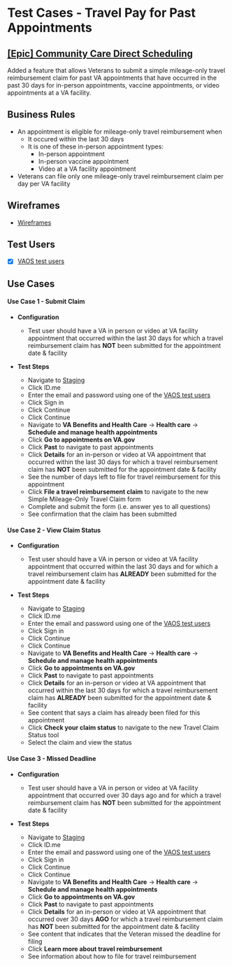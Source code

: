 # Test Cases - Travel Pay for Past Appointments

## [[Epic] Community Care Direct Scheduling](https://github.com/department-of-veterans-affairs/va.gov-team/issues/62496) 
Added a feature that allows Veterans to submit a simple mileage-only travel reimbursement claim for past VA appointments that have occurred in the past 30 days for in-person appointments, vaccine appointments, or video appointments at a VA facility.

## Business Rules 
- An appointment is eligible for mileage-only travel reimbursement when
    - It occured within the last 30 days
    - It is one of these in-person appointment types:
        - In-person appointment
        - In-person vaccine appointment
        - Video at a VA facility appointment 
- Veterans can file only one mileage-only travel reimbursement claim per day per VA facility

## Wireframes
- [Wireframes](https://www.figma.com/design/RzugGEmu4drhCSHTyQ6hjl/Simple-mileage-only-travel-pay-claim-submission?node-id=2135-3&node-type=canvas&t=URUEyTcnHHThVESn-0)

## Test Users 
- [X] [VAOS test users](https://github.com/department-of-veterans-affairs/va.gov-team-sensitive/blob/master/Administrative/vagov-users/staging-test-accounts-vaos.md)

## Use Cases
 
#### Use Case 1 - Submit Claim
- **Configuration**
  - Test user should have a VA in person or video at VA facility appointment that occurred within the last 30 days for which a travel reimbursement claim has **NOT** been submitted for the appointment date & facility

- **Test Steps**
  - Navigate to [Staging](http://staging.va.gov/?next=loginModal&oauth=true)
  - Click ID.me
  - Enter the email and password using one of the [VAOS test users](https://github.com/department-of-veterans-affairs/va.gov-team-sensitive/blob/master/Administrative/vagov-users/staging-test-accounts-vaos.md)
  - Click Sign in
  - Click Continue
  - Click Continue
  - Navigate to **VA Benefits and Health Care** -> **Health care** -> **Schedule and manage health appointments**
  - Click **Go to appointments on VA.gov**
  - Click **Past** to navigate to past appointments
  - Click **Details** for an in-person or video at VA appointment that occurred within the last 30 days for which a travel reimbursement claim has **NOT** been submitted for the appointment date & facility
  - See the number of days left to file for travel reimbursement for this appointment
  - Click **File a travel reimbursement claim** to navigate to the new Simple Mileage-Only Travel Claim form
  - Complete and submit the form (i.e. answer yes to all questions)
  - See confirmation that the claim has been submitted

#### Use Case 2 - View Claim Status
- **Configuration**
    - Test user should have a VA in person or video at VA facility appointment that occurred within the last 30 days and for which a travel reimbursement claim has **ALREADY** been submitted for the appointment date & facility

- **Test Steps**
    - Navigate to [Staging](http://staging.va.gov/?next=loginModal&oauth=true)
    - Click ID.me
    - Enter the email and password using one of the [VAOS test users](https://github.com/department-of-veterans-affairs/va.gov-team-sensitive/blob/master/Administrative/vagov-users/staging-test-accounts-vaos.md)
    - Click Sign in
    - Click Continue
    - Click Continue
    - Navigate to **VA Benefits and Health Care** -> **Health care** -> **Schedule and manage health appointments**
    - Click **Go to appointments on VA.gov**
    - Click **Past** to navigate to past appointments
    - Click **Details** for an in-person or video at VA appointment that occurred within the last 30 days for which a travel reimbursement claim has **ALREADY** been submitted for the appointment date & facility
    - See content that says a claim has already been filed for this appointment
    - Click **Check your claim status** to navigate to the new Travel Claim Status tool
    - Select the claim and view the status

#### Use Case 3 - Missed Deadline
- **Configuration**
    - Test user should have a VA in person or video at VA facility appointment that occurred over 30 days ago and for which a travel reimbursement claim has **NOT** been submitted for the appointment date & facility

- **Test Steps**
    - Navigate to [Staging](http://staging.va.gov/?next=loginModal&oauth=true)
    - Click ID.me
    - Enter the email and password using one of the [VAOS test users](https://github.com/department-of-veterans-affairs/va.gov-team-sensitive/blob/master/Administrative/vagov-users/staging-test-accounts-vaos.md)
    - Click Sign in
    - Click Continue
    - Click Continue
    - Navigate to **VA Benefits and Health Care** -> **Health care** -> **Schedule and manage health appointments**
    - Click **Go to appointments on VA.gov**
    - Click **Past** to navigate to past appointments
    - Click **Details** for an in-person or video at VA appointment that occurred over 30 days **AGO** for which a travel reimbursement claim has **NOT** been submitted for the appointment date & facility
    - See content that indicates that the Veteran missed the deadline for filing
    - Click **Learn more about travel reimbursement**
    - See information about how to file for travel reimbursement
